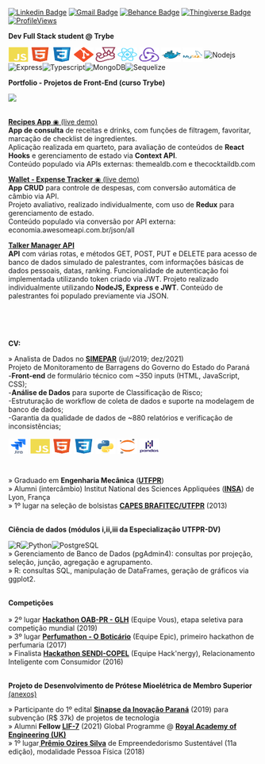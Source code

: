  <!--# Project tree

.
 * [tree-md](./tree-md)
 * [dir2](./dir2)
   * [file21.ext](./dir2/file21.ext)
   * [file22.ext](./dir2/file22.ext)
   * [file23.ext](./dir2/file23.ext)
 * [dir1](./dir1)
   * [file11.ext](./dir1/file11.ext)
   * [file12.ext](./dir1/file12.ext)
 * [file_in_root.ext](./file_in_root.ext)
 * [README.md](./README.md)
 * [dir3](./dir3)
-->


 
 <!--
**arturovaine/arturovaine** is a ✨ _special_ ✨ repository because its `README.md` (this file) appears on your GitHub profile.

Here are some ideas to get you started:

- 🔭 I’m currently working on ...
- 🌱 I’m currently learning @
- 👯 I’m looking to collaborate on ...
- 🤔 I’m looking for help with ...
- 💬 Ask me about ...
- 📫 How to reach me: ...
- 😄 Pronouns: ...
- ⚡ Fun fact: ...

## :man_technologist: Arturo Vaine
<p align="left"> <img src="https://komarev.com/ghpvc/?username=arturovaine" alt="arturovaine" /> </p>
Nullius addictus iurare in verba magistri, — quo me cumque rapit tempestas, deferor hospes.



https://www.linkedin.com/posts/mauricio-carvalho_ontem-conversando-com-4-devs-fora-da-curva-activity-6887410960563245056-9lia
- TDD
- Clean architecture
- Domain Driven Design
- Orientação a Objetos
- Programação Funcional
- Design Patterns.
- Interpreters/Compilers/Virtual Machines

- ⚡ Fun facts: 
  - Former sleepwalker
  - Guinness lover 🍺
  - Hitchhiking enthusiast
  - Iceland fan 🇮🇸
  - 🇮🇹 🇧🇷 Italian-Brazilian

<h3 align="left">Minhas redes:</h3>
<p align="left">
<a href="https://linkedin.com/in/arturovaine" target="blank"><img align="center" src="https://cdn.jsdelivr.net/npm/simple-icons@3.0.1/icons/linkedin.svg" alt="arturovaine" height="30" width="40" /></a>
<a href="https://instagram.com/arturovaine" target="blank"><img align="center" src="https://cdn.jsdelivr.net/npm/simple-icons@3.0.1/icons/instagram.svg" alt="arturovaine" height="30" width="40" /></a>
<a href="https://www.hackerrank.com/arturovaine" target="blank"><img align="center" src="https://cdn.jsdelivr.net/npm/simple-icons@3.0.1/icons/hackerrank.svg" alt="arturovaine" height="30" width="40" /></a>
</p>

<h3 align="left">Linguagens e ferramentas:</h3>
<p align="left"> <a href="https://getbootstrap.com" target="_blank"> <img src="https://raw.githubusercontent.com/devicons/devicon/master/icons/bootstrap/bootstrap-plain-wordmark.svg" alt="bootstrap" width="40" height="40"/> </a> <a href="https://www.w3.org/html/" target="_blank"> <img src="https://raw.githubusercontent.com/devicons/devicon/master/icons/html5/html5-original-wordmark.svg" alt="html5" width="40" height="40"/> </a> <a href="https://developer.mozilla.org/en-US/docs/Web/JavaScript" target="_blank"> <img src="https://raw.githubusercontent.com/devicons/devicon/master/icons/javascript/javascript-original.svg" alt="javascript" width="40" height="40"/> </a> <a href="https://reactjs.org/" target="_blank"> <img src="https://raw.githubusercontent.com/devicons/devicon/master/icons/react/react-original-wordmark.svg" alt="react" width="40" height="40"/> </a> <a href="https://redux.js.org" target="_blank"> <img src="https://raw.githubusercontent.com/devicons/devicon/master/icons/redux/redux-original.svg" alt="redux" width="40" height="40"/> </a> 
 <a href="https://expressjs.com" target="_blank"> <img src="https://raw.githubusercontent.com/devicons/devicon/master/icons/express/express-original-wordmark.svg" alt="express" width="40" height="40"/> </a> <a href="https://git-scm.com/" target="_blank"> <img src="https://www.vectorlogo.zone/logos/git-scm/git-scm-icon.svg" alt="git" width="40" height="40"/> </a> <a href="https://heroku.com" target="_blank"> <img src="https://www.vectorlogo.zone/logos/heroku/heroku-icon.svg" alt="heroku" width="40" height="40"/> </a> <a href="https://jestjs.io" target="_blank"> <img src="https://www.vectorlogo.zone/logos/jestjsio/jestjsio-icon.svg" alt="jest" width="40" height="40"/> </a> <a href="https://www.mongodb.com/" target="_blank"> <img src="https://raw.githubusercontent.com/devicons/devicon/master/icons/mongodb/mongodb-original-wordmark.svg" alt="mongodb" width="40" height="40"/> </a> <a href="https://www.mysql.com/" target="_blank"> <img src="https://raw.githubusercontent.com/devicons/devicon/master/icons/mysql/mysql-original-wordmark.svg" alt="mysql" width="40" height="40"/> </a> <a href="https://nodejs.org" target="_blank"> <img src="https://raw.githubusercontent.com/devicons/devicon/master/icons/nodejs/nodejs-original-wordmark.svg" alt="nodejs" width="40" height="40"/> </a>
</p>



<h1 align="center">Hi <img src="https://github.com/nicollecnunes/nicollecnunes/blob/main/Hi.gif" alt="hi gif" width="30px">, I'm Nicolle</h1>

<h3 align="left">FrontEnd ❤️:</h3>
<p align="left">
   <img alt="JavaScript" src="https://img.shields.io/badge/javascript-%23323330.svg?style=for-the-badge&logo=javascript&logoColor=%23F7DF1E"/>
   <img alt="HTML5" src="https://img.shields.io/badge/html5-%23E34F26.svg?style=for-the-badge&logo=html5&logoColor=white"/>
   <img alt="CSS3" src="https://img.shields.io/badge/css3-%231572B6.svg?style=for-the-badge&logo=css3&logoColor=white"/>
   <br>
   <img alt="TypeSript" src="https://img.shields.io/badge/typescript-%23007ACC.svg?style=for-the-badge&logo=typescript&logoColor=white"/>
   <img alt="Material UI" src="https://img.shields.io/badge/materialui-%230081CB.svg?style=for-the-badge&logo=material-ui&logoColor=white"/>
   <img alt="React" src="https://img.shields.io/badge/react-%2320232a.svg?style=for-the-badge&logo=react&logoColor=%2361DAFB"/>
</p>

<h3 align="left">Backend:</h3>
<p align="left">
   <img alt="Python" src="https://img.shields.io/badge/python-%2314354C.svg?style=for-the-badge&logo=python&logoColor=white"/>
   <img alt="Flask" src="https://img.shields.io/badge/flask-%23000.svg?style=for-the-badge&logo=flask&logoColor=white"/>
   <br>
   <img alt="C#" src="https://img.shields.io/badge/c%23-%23239120.svg?style=for-the-badge&logo=c-sharp&logoColor=white"/>
   <img alt= "dotNET" src="https://img.shields.io/badge/.NET-5C2D91?style=for-the-badge&logo=.net&logoColor=white"/>
</p>

<h3 align="left">Others || Learning:</h3>
<p align="left">
   <img alt="Sass" src="https://img.shields.io/badge/SASS-hotpink.svg?style=for-the-badge&logo=SASS&logoColor=white"/>
   <img alt="Postgres" src ="https://img.shields.io/badge/postgres-%23316192.svg?style=for-the-badge&logo=postgresql&logoColor=white"/>
   <img alt="C" src="https://img.shields.io/badge/c-%2300599C.svg?style=for-the-badge&logo=c&logoColor=white"/>
   <br>
   <img alt="C++" src="https://img.shields.io/badge/c++-%2300599C.svg?style=for-the-badge&logo=c%2B%2B&logoColor=white"/>
   <img alt="Java" src="https://img.shields.io/badge/java-%23ED8B00.svg?style=for-the-badge&logo=java&logoColor=white"/>
   <img alt="Haskell" src="https://img.shields.io/badge/Haskell-5e5086?style=for-the-badge&logo=haskell&logoColor=white"/>
</p>

<!---<h3 align="left">Design Tools:</h3>
<p align="left">
<img alt="Adobe XD" src="https://img.shields.io/badge/adobexd-%23FF26BE.svg?style=for-the-badge&logo=adobexd&logoColor=white"/>
<img alt="Adobe Photoshop" src="https://img.shields.io/badge/adobephotoshop-%2331A8FF.svg?style=for-the-badge&logo=adobephotoshop&logoColor=white"/>
<img alt="Figma" src="https://img.shields.io/badge/figma-%23F24E1E.svg?style=for-the-badge&logo=figma&logoColor=white"/>
<img alt="Blender" src="https://img.shields.io/badge/blender-%23F5792A.svg?style=for-the-badge&logo=blender&logoColor=white"/>
<img alt="Canva" src="https://img.shields.io/badge/Canva-%2300C4CC.svg?style=for-the-badge&logo=Canva&logoColor=white"/>
</p>

<h3 align="left">IDEs and Editors:</h3>
<p align="left">
<img alt="Visual Studio Code" src="https://img.shields.io/badge/VisualStudioCode-0078d7.svg?style=for-the-badge&logo=visual-studio-code&logoColor=white"/>
<img alt="Visual Studio" src="https://img.shields.io/badge/VisualStudio-5C2D91.svg?style=for-the-badge&logo=visual-studio&logoColor=white"/>
<img alt="Sublime Text" src="https://img.shields.io/badge/sublime_text-%23575757.svg?style=for-the-badge&logo=sublime-text&logoColor=important"/>
<img alt="PyCharm" src="https://img.shields.io/badge/pycharm-143?style=for-the-badge&logo=pycharm&logoColor=black&color=black&labelColor=green"/>
</p>


<img align="center" alt="Angular" height="30" width="40" src="https://cdn.jsdelivr.net/gh/devicons/devicon/icons/angularjs/angularjs-original.svg"><img align="center" alt="VueJS" height="30" width="40" src="https://cdn.jsdelivr.net/gh/devicons/devicon/icons/vuejs/vuejs-original.svg">

-->

[![Linkedin Badge](https://img.shields.io/badge/-LinkedIn-blue?style=flat-square&logo=Linkedin&logoColor=white&link=https://www.linkedin.com/in/arturovaine/)](https://www.linkedin.com/in/arturovaine/)
[![Gmail Badge](https://img.shields.io/badge/-Gmail-c14438?style=flat-square&logo=Gmail&logoColor=white&link=mailto:arturo.vaine@gmail.com)](mailto:arturo.vaine@gmail.com)
[![Behance Badge](https://img.shields.io/badge/-Behance-grey?style=flat-square&logo=Behance&logoColor=white&link=https://www.behance.net/arturovaine)](https://www.behance.net/arturovaine)
[![Thingiverse Badge](https://img.shields.io/badge/-Thingiverse-darkblue?style=flat-square&logo=Thingiverse&logoColor=blue&link=https://www.thingiverse.com/arturovaine/designs)](https://www.thingiverse.com/arturovaine/designs)
[![ProfileViews](https://komarev.com/ghpvc/?username=arturovaine&label=Profile%20views&color=0e75b6&style=flat)](www.https://github.com/arturovaine/)


<b>Dev Full Stack student @ Trybe</b><br>

<p align="left">
  <img align="center" alt="Js" height="30" width="40" src="https://raw.githubusercontent.com/devicons/devicon/master/icons/javascript/javascript-plain.svg">
    <img align="center" alt="HTML" height="30" width="40" src="https://raw.githubusercontent.com/devicons/devicon/master/icons/html5/html5-original.svg">
    <img align="center" alt="CSS" height="30" width="40" src="https://raw.githubusercontent.com/devicons/devicon/master/icons/css3/css3-original.svg">
 <img align="center" alt="Git" height="30" width="40" src="https://raw.githubusercontent.com/devicons/devicon/master/icons/git/git-plain.svg">
 <img align="center" alt="jest" height="30" width="40" src="https://raw.githubusercontent.com/devicons/devicon/master/icons/jest/jest-plain.svg">
    <img align="center" alt="React" height="30" width="40" src="https://raw.githubusercontent.com/devicons/devicon/master/icons/react/react-original.svg">
    <img align="center" alt="Redux" height="30" width="40" src="https://raw.githubusercontent.com/devicons/devicon/master/icons/redux/redux-original.svg">
    <img align="center" alt="Docker" height="30" width="40" src="https://raw.githubusercontent.com/devicons/devicon/master/icons/docker/docker-original.svg">
    <img align="center" alt="Mysql" height="30" width="40" src="https://raw.githubusercontent.com/devicons/devicon/master/icons/mysql/mysql-original-wordmark.svg">
    <img align="center" alt="Nodejs" height="30" width="40" src="https://cdn.jsdelivr.net/gh/devicons/devicon/icons/nodejs/nodejs-original.svg"><img align="center" alt="Express" height="30" width="40" src="https://cdn.jsdelivr.net/gh/devicons/devicon/icons/express/express-original.svg"><img align="center" alt="Typescript" height="30" width="40" src="https://cdn.jsdelivr.net/gh/devicons/devicon/icons/typescript/typescript-original.svg"><img align="center" alt="MongoDB" height="30" width="40" src="https://cdn.jsdelivr.net/gh/devicons/devicon/icons/mongodb/mongodb-original.svg"><img align="center" alt="Sequelize" height="30" width="40" src="https://cdn.jsdelivr.net/gh/devicons/devicon/icons/sequelize/sequelize-original.svg">
  <br>
  

<b>Portfolio - Projetos de Front-End (curso Trybe)</b><br>
 
  <a href="https://www.betrybe.com/" alt="Trybe" rel="nofollow"><img align="left" src="https://theme.zdassets.com/theme_assets/9633455/9814df697eaf49815d7df109110815ff887b3457.png" style="width:80px;"></a><br><br>

<a href="https://elite-pie.surge.sh/"><b>Recipes App</b> &#9673; (live demo)</a>
<br> <b>App de consulta</b> de receitas e drinks, com funções de filtragem, favoritar, marcação de checklist de ingredientes. 
<br> Aplicação realizada em quarteto, para avaliação de conteúdos de <b>React Hooks</b> e gerenciamento de estado via <b>Context API</b>.
<br> Conteúdo populado via APIs externas: themealdb.com e thecocktaildb.com

<a href="https://kindly-industry.surge.sh/"><b>Wallet - Expense Tracker</b> &#9673; (live demo)</a>
<br> <b>App CRUD</b> para controle de despesas, com conversão automática de câmbio via API.
<br> Projeto avaliativo, realizado individualmente, com uso de <b>Redux</b> para gerenciamento de estado.
<br> Conteúdo populado via conversão por API externa: economia.awesomeapi.com.br/json/all
<br>
 
<a href="https://github.com/arturovaine/project-talker-manager"><b>Talker Manager API</b></a>
<br> <b>API</b> com várias rotas, e métodos GET, POST, PUT e DELETE para acesso de banco de dados simulado de palestrantes, com informações básicas de dados pessoais, datas, ranking. Funcionalidade de autenticação foi implementada utilizando token criado via JWT. Projeto realizado individualmente utilizando <b>NodeJS, Express e JWT</b>. Conteúdo de palestrantes foi populado previamente via JSON.
<br><br><br>

<!--
[![ARTURO's github stats](https://github-readme-stats.vercel.app/api?username=arturovaine&show_icons=true&theme=radical&bg_color=30,0d0d0d,191919&title_color=fff&text_color=fff&icon_color=79ff97)](https://github.com/arturovaine/github-readme-stats)
--><br>
<div>
 <!--
[![ARTURO's github stats](https://github-readme-stats.vercel.app/api?username=arturovaine&show_icons=true&theme=radical&bg_color=30,0d0d0d,191919&title_color=fff&text_color=fff&icon_color=79ff97&include_all_commits=true&count_private=true)](https://github.com/arturovaine/github-readme-stats)-->
 
 <!--[![Top Langs](https://github-readme-stats.vercel.app/api/top-langs/?username=arturovaine&layout=compact&theme=radical&bg_color=30,0d0d0d,191919&title_color=fff&text_color=fff&icon_color=79ff97&include_all_commits=true&count_private=true)](https://github.com/arturovaine/github-readme-stats)-->
 
 <!--
  <img height="165em" src="https://github-readme-stats.vercel.app/api?username=arturovaine&show_icons=true&theme=radical&include_all_commits=true&count_private=true"/>
 <img height="165em" src="https://github-readme-stats.vercel.app/api/top-langs/?username=arturovaine&layout=compact&langs_count=7&theme=radical"/>-->
  </a>
</div>

<b>CV:</b>
 <br>

» Analista de Dados no <a href='https://www.iat.pr.gov.br/Noticia/Simepar-vai-agregar-tecnologia-ao-monitoramento-de-barragens'><b>SIMEPAR</b></a> (jul/2019; dez/2021)<br>
Projeto de Monitoramento de Barragens do Governo do Estado do Paraná<br>
-<b>Front-end</b> de formulário técnico com ~350 inputs (HTML, JavaScript, CSS);<br>
-<b>Análise de Dados</b> para suporte de Classificação de Risco;<br>
-Estruturação de workflow de coleta de dados e suporte na modelagem de banco de dados;<br>
-Garantia da qualidade de dados de ~880 relatórios e verificação de inconsistências;<br><br>
<img align="center" alt="Jira" height="30" width="40" src="https://raw.githubusercontent.com/devicons/devicon/master/icons/jira/jira-original-wordmark.svg">
<img align="center" alt="Js" height="30" width="40" src="https://raw.githubusercontent.com/devicons/devicon/master/icons/javascript/javascript-plain.svg">
<img align="center" alt="HTML" height="30" width="40" src="https://raw.githubusercontent.com/devicons/devicon/master/icons/html5/html5-original.svg">
<img align="center" alt="CSS" height="30" width="40" src="https://raw.githubusercontent.com/devicons/devicon/master/icons/css3/css3-original.svg">
<img align="center" alt="Python" height="30" width="40" src="https://raw.githubusercontent.com/devicons/devicon/master/icons/python/python-original.svg">
<img align="center" alt="Jupyter" height="30" width="40" src="https://raw.githubusercontent.com/devicons/devicon/master/icons/jupyter/jupyter-original.svg">
<img align="center" alt="Jupyter" height="30" width="40" src="https://raw.githubusercontent.com/devicons/devicon/master/icons/pandas/pandas-original-wordmark.svg">

<br>
 
» Graduado em <b>Engenharia Mecânica</b> (<a href='http://www.utfpr.edu.br/'><b>UTFPR</b></a>)<br>
» Alumni (intercâmbio) Institut National des Sciences Appliquées (<a href='https://www.insa-lyon.fr/en/'><b>INSA</b></a>) de Lyon, França<br>
» 1º lugar na seleção de bolsistas <a href="https://www.gov.br/capes/pt-br/acesso-a-informacao/acoes-e-programas/bolsas/bolsas-e-auxilios-internacionais/encontre-aqui/paises/franca/programa-capes-brafitec"><b>CAPES BRAFITEC/UTFPR</b></a> (2013)<br>

<br><b>Ciência de dados (módulos i,ii,iii da Especialização UTFPR-DV)</b><br>
  
<img align="center" alt="R" height="30" width="40" src="https://cdn.jsdelivr.net/gh/devicons/devicon/icons/r/r-original.svg"><img align="center" alt="Python" height="30" width="40" src="https://cdn.jsdelivr.net/gh/devicons/devicon/icons/python/python-original.svg"><img align="center" alt="PostgreSQL" height="30" width="40" src="https://cdn.jsdelivr.net/gh/devicons/devicon/icons/postgresql/postgresql-original.svg">
<br>» Gerenciamento de Banco de Dados (pgAdmin4): consultas por projeção, seleção, junção, agregação e agrupamento.
<br>» R: consultas SQL, manipulação de DataFrames, geração de gráficos via ggplot2. 
<br>


<br>
<b>Competições</b>
 <br><br>
» 2º lugar <a href='https://globallegalhackathon.com/'><b>Hackathon OAB-PR - GLH</b></a> (Equipe Vous), etapa seletiva para competição mundial (2019)<br>
» 3º lugar <a href='https://www.youtube.com/watch?v=YVSlHFDyucg'><b>Perfumathon - O Boticário</b></a> (Equipe Epic), primeiro hackathon de perfumaria (2017)<br>
» Finalista <a href='https://www.youtube.com/watch?v=KvzbUcHXvps&t=292s'><b>Hackathon SENDI-COPEL</b></a> (Equipe Hack'nergy), Relacionamento Inteligente com Consumidor (2016)
<br>

<br><b>Projeto de Desenvolvimento de Prótese Mioelétrica de Membro Superior<a href='https://github.com/arturovaine/arturovaine/blob/main/sbionics.md'></b> (anexos)</a><br>

» Participante do 1º edital <a href='http://portal.sinapsedainovacao.com.br/'><b>Sinapse da Inovação Paraná</b></a> (2019) para subvenção (R$ 37k) de projetos de tecnologia<br>
» Alumni <b>Fellow <a href='https://www.raeng.org.uk/global/sustainable-development/leaders-innovation-fellowships'>LIF-7</a></b> (2021) Global Programme @ <a href='https://www.raeng.org.uk/'><b>Royal Academy of Engineering (UK)</b></a><br>
» 1º lugar<b><a href='https://www.premiooziressilva.com/'> Prêmio Ozires Silva</a></b> de Empreendedorismo Sustentável (11a edição), modalidade Pessoa Física (2018)<br>
<br>

